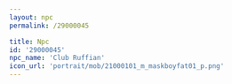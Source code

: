 ```yaml
---
layout: npc
permalink: /29000045

title: Npc
id: '29000045'
npc_name: 'Club Ruffian'
icon_url: 'portrait/mob/21000101_m_maskboyfat01_p.png'
---
```

